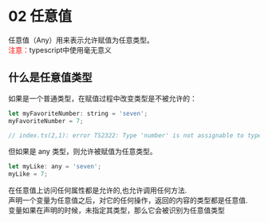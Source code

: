 # 02 任意值

任意值（Any）用来表示允许赋值为任意类型。
<br>
<font color=red>注意：</font>typescript中使用毫无意义
## 什么是任意值类型
如果是一个普通类型，在赋值过程中改变类型是不被允许的：
```js
let myFavoriteNumber: string = 'seven';
myFavoriteNumber = 7;

// index.ts(2,1): error TS2322: Type 'number' is not assignable to type 'string'.
```
但如果是 any 类型，则允许被赋值为任意类型。
```js
let myLike: any = 'seven';
myLike = 7;
```
在任意值上访问任何属性都是允许的,也允许调用任何方法.
<br>
声明一个变量为任意值之后，对它的任何操作，返回的内容的类型都是任意值.
<br>
变量如果在声明的时候，未指定其类型，那么它会被识别为任意值类型